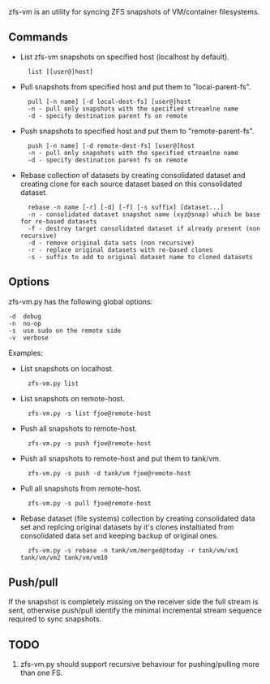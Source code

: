 zfs-vm is an utility for syncing ZFS snapshots of VM/container filesystems.

Commands
--------

* List zfs-vm snapshots on specified host (localhost by default).

		list [[user@]host]

* Pull snapshots from specified host and put them to "local-parent-fs".

		pull [-n name] [-d local-dest-fs] [user@]host
		-n - pull only snapshots with the specified streamlne name
		-d - specify destination parent fs on remote

* Push snapshots to specified host and put them to "remote-parent-fs".

		push [-n name] [-d remote-dest-fs] [user@]host
		-n - pull only snapshots with the specified streamlne name
		-d - specify destination parent fs on remote

* Rebase collection of datasets by creating consolidated dataset and creating clone for each source dataset based on this consolidated dataset.

		rebase -n name [-r] [-d] [-f] [-s suffix] [dataset...]
		-n - consolidated dataset snapshot name (xyz@snap) which be base for re-based datasets
		-f - destroy target consolidated dataset if already present (non recursive)
		-d - remove original data sets (non recursive)
		-r - replace original datasets with re-based clones
		-s - suffix to add to original dataset name to cloned datasets

Options
-------

zfs-vm.py has the following global options:

	-d	debug
	-n	no-op
	-s	use sudo on the remote side
	-v	verbose

Examples:

* List snapshots on localhost.

		zfs-vm.py list

* List snapshots on remote-host.

		zfs-vm.py -s list fjoe@remote-host

* Push all snapshots to remote-host.

		zfs-vm.py -s push fjoe@remote-host

* Push all snapshots to remote-host and put them to tank/vm.

		zfs-vm.py -s push -d tank/vm fjoe@remote-host

* Pull all snapshots from remote-host.

		zfs-vm.py -s pull fjoe@remote-host

* Rebase dataset (file systems) collection by creating consolidated data set and replcing original datasets by it's clones instaltiated from consolidated data set and keeping backup of original ones.

		zfs-vm.py -s rebase -n tank/vm/merged@today -r tank/vm/vm1 tank/vm/vm2 tank/vm/vm10

Push/pull
----------

If the snapshot is completely missing on the receiver side the full stream is sent,
otherwise push/pull identify the minimal incremental stream sequence required to sync
snapshots.

TODO
----

1. zfs-vm.py should support recursive behaviour for pushing/pulling more than one FS.
